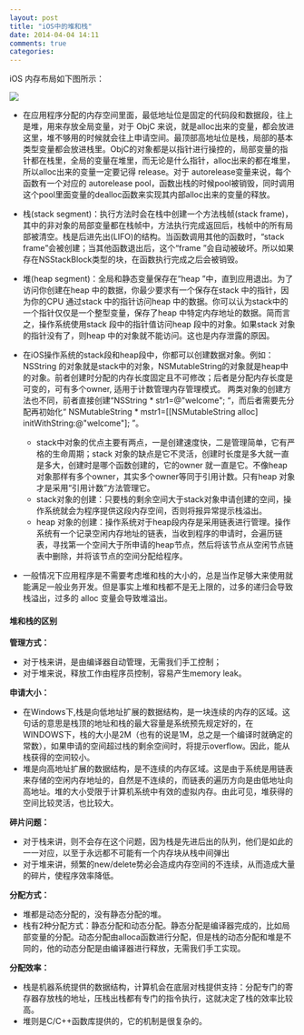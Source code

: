 ```yaml
---
layout: post
title: "iOS中的堆和栈"
date: 2014-04-04 14:11
comments: true
categories: 
---
```


iOS 内存布局如下图所示：

![](http://dl.iteye.com/upload/picture/pic/115454/2d89dcdc-0a17-3ac8-afbe-c2782f498cbe.gif)

- 在应用程序分配的内存空间里面，最低地址位是固定的代码段和数据段，往上是堆，用来存放全局变量，对于 ObjC 来说，就是alloc出来的变量，都会放进这里，堆不够用的时候就会往上申请空间。最顶部高地址位是栈，局部的基本类型变量都会放进栈里。ObjC的对象都是以指针进行操控的，局部变量的指针都在栈里，全局的变量在堆里，而无论是什么指针，alloc出来的都在堆里，所以alloc出来的变量一定要记得 release。对于 autorelease变量来说，每个函数有一个对应的 autorelease pool，函数出栈的时候pool被销毁，同时调用这个pool里面变量的dealloc函数来实现其内部alloc出来的变量的释放。

- 栈(stack segment)：执行方法时会在栈中创建一个方法栈帧(stack frame)，其中的非对象的局部变量都在栈帧中，方法执行完成返回后，栈帧中的所有局部被清空。栈是后进先出(LIFO)的结构。当函数调用其他的函数时，“stack frame”会被创建；当其他函数退出后，这个“frame ”会自动被破坏。所以如果存在NSStackBlock类型的块，在函数执行完成之后会被销毁。

- 堆(heap segment)：全局和静态变量保存在“heap ”中，直到应用退出。为了访问你创建在heap 中的数据，你最少要求有一个保存在stack 中的指针，因为你的CPU 通过stack 中的指针访问heap 中的数据。你可以认为stack中的一个指针仅仅是一个整型变量，保存了heap 中特定内存地址的数据。简而言之，操作系统使用stack 段中的指针值访问heap 段中的对象。如果stack 对象的指针没有了，则heap 中的对象就不能访问。这也是内存泄露的原因。

- 在iOS操作系统的stack段和heap段中，你都可以创建数据对象。例如：NSString 的对象就是stack中的对象，NSMutableString的对象就是heap中的对象。前者创建时分配的内存长度固定且不可修改；后者是分配内存长度是可变的，可有多个owner, 适用于计数管理内存管理模式。
两类对象的创建方法也不同，前者直接创建“NSString * str1=@"welcome"; “，而后者需要先分配再初始化“ NSMutableString * mstr1=[[NSMutableString alloc] initWithString:@"welcome"]; ”。
	* stack中对象的优点主要有两点，一是创建速度快，二是管理简单，它有严格的生命周期；stack 对象的缺点是它不灵活，创建时长度是多大就一直是多大，创建时是哪个函数创建的，它的owner 就一直是它。不像heap 对象那样有多个owner，其实多个owner等同于引用计数。只有heap 对象才是采用“引用计数”方法管理它。
	* stack对象的创建：只要栈的剩余空间大于stack对象申请创建的空间，操作系统就会为程序提供这段内存空间，否则将报异常提示栈溢出。
	* heap 对象的创建：操作系统对于heap段内存是采用链表进行管理。操作系统有一个记录空闲内存地址的链表，当收到程序的申请时，会遍历链表，寻找第一个空间大于所申请的heap节点，然后将该节点从空闲节点链表中删除，并将该节点的空间分配给程序。

- 一般情况下应用程序是不需要考虑堆和栈的大小的，总是当作足够大来使用就能满足一般业务开发。但是事实上堆和栈都不是无上限的，过多的递归会导致栈溢出，过多的 alloc 变量会导致堆溢出。

#### 堆和栈的区别

**管理方式：**

- 对于栈来讲，是由编译器自动管理，无需我们手工控制；
- 对于堆来说，释放工作由程序员控制，容易产生memory leak。

**申请大小：**

- 在Windows下,栈是向低地址扩展的数据结构，是一块连续的内存的区域。这句话的意思是栈顶的地址和栈的最大容量是系统预先规定好的，在 WINDOWS下，栈的大小是2M（也有的说是1M，总之是一个编译时就确定的常数），如果申请的空间超过栈的剩余空间时，将提示overflow。因此，能从栈获得的空间较小。
- 堆是向高地址扩展的数据结构，是不连续的内存区域。这是由于系统是用链表来存储的空闲内存地址的，自然是不连续的，而链表的遍历方向是由低地址向高地址。堆的大小受限于计算机系统中有效的虚拟内存。由此可见，堆获得的空间比较灵活，也比较大。

**碎片问题：**

- 对于栈来讲，则不会存在这个问题，因为栈是先进后出的队列，他们是如此的一一对应，以至于永远都不可能有一个内存块从栈中间弹出
- 对于堆来讲，频繁的new/delete势必会造成内存空间的不连续，从而造成大量的碎片，使程序效率降低。


**分配方式：**

- 堆都是动态分配的，没有静态分配的堆。
- 栈有2种分配方式：静态分配和动态分配。静态分配是编译器完成的，比如局部变量的分配。动态分配由alloca函数进行分配，但是栈的动态分配和堆是不同的，他的动态分配是由编译器进行释放，无需我们手工实现。

**分配效率：**

- 栈是机器系统提供的数据结构，计算机会在底层对栈提供支持：分配专门的寄存器存放栈的地址，压栈出栈都有专门的指令执行，这就决定了栈的效率比较高。
- 堆则是C/C++函数库提供的，它的机制是很复杂的。